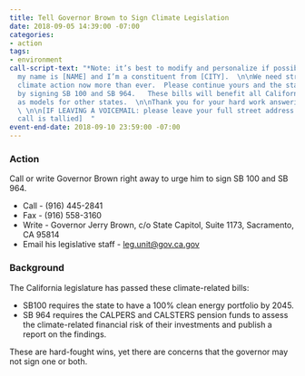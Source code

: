 ```yaml
---
title: Tell Governor Brown to Sign Climate Legislation
date: 2018-09-05 14:39:00 -07:00
categories:
- action
tags:
- environment
call-script-text: "*Note: it’s best to modify and personalize if possible*  \n\nHi,
  my name is [NAME] and I’m a constituent from [CITY].  \n\nWe need strong and immediate
  climate action now more than ever.  Please continue yours and the state’s leadership
  by signing SB 100 and SB 964.   These bills will benefit all Californians and serve
  as models for other states.  \n\nThank you for your hard work answering the phones.
  \ \n\n[IF LEAVING A VOICEMAIL: please leave your full street address to ensure your
  call is tallied]  "
event-end-date: 2018-09-10 23:59:00 -07:00
---
```


### Action
Call or write Governor Brown right away to urge him to sign SB 100 and SB 964.
* Call -  (916) 445-2841  
* Fax - (916) 558-3160
* Write - Governor Jerry Brown, c/o State Capitol, Suite 1173, Sacramento, CA 95814  
* Email his legislative staff - leg.unit@gov.ca.gov   

### Background
The California legislature has passed these climate-related bills:
* SB100 requires the state to have a 100% clean energy portfolio by 2045.  
* SB 964 requires the CALPERS and CALSTERS pension funds to assess the climate-related financial risk of their investments and publish a report on the findings.  

These are hard-fought wins, yet there are concerns that the governor may not sign one or both.  

